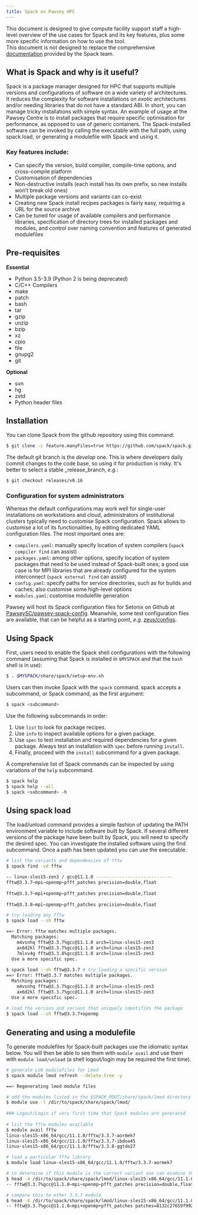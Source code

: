 ```yaml
---
title: Spack on Pawsey HPC
---
```


This document is designed to give compute facility support staff a high-level overview of the use cases for Spack and its key features, plus some more specific information on how to use the tool.  
This document is not designed to replace the comprehensive [documentation](https://spack.readthedocs.io/en/latest/index.html) provided by the Spack team. 


## What is Spack and why is it useful?

Spack is a package manager designed for HPC that supports multiple versions and configurations of software on a wide variety of architectures. It reduces the complexity for software installations on _exotic_ architectures and/or needing libraries that do not have a standard ABI. In short, you can manage tricky installations with simple syntax. An example of usage at the Pawsey Centre is to install packages that require specific optimisation for performance, as opposed to use of generic containers. The Spack-installed software can be invoked by calling the executable with the full path, using spack load, or generating a modulefile with Spack and using it.

### Key features include:

- Can specify the version, build compiler, compile-time options, and cross-compile platform
- Customisation of dependencies
- Non-destructive installs (each install has its own prefix, so new installs won’t break old ones)
- Multiple package versions and variants can co-exist
- Creating new Spack install recipes packages is fairly easy, requiring a URL for the source archive
- Can be tuned for usage of available compilers and performance libraries, specification of directory trees for installed packages and modules, and control over naming convention and features of generated modulefiles


## Pre-requisites 

**Essential** 
- Python 3.5-3.9 (Python 2 is being deprecated)
- C/C++ Compilers 
- make 
- patch 
- bash 
- tar 
- gzip 
- unzip 
- bzip 
- xz 
- cpio 
- file 
- gnupg2 
- git 

**Optional** 
- svn 
- hg 
- zstd 
- Python header files 


## Installation

You can clone Spack from the github repository using this command:
```bash
$ git clone -c feature.manyFiles=true https://github.com/spack/spack.git
```
The default git branch is the _develop_ one. This is where developers daily commit changes to the code base, so using it for production is risky. It's better to select a stable _release_branch, _e.g._:
```bash
$ git checkout releases/v0.16
```

### Configuration for system administrators

Whereas the default configurations may work well for single-user installations on workstations and cloud, administrators of institutional clusters typically need to customise Spack configuration. Spack allows to customise a lot of its functionalities, by editing dedicated YAML configuration files. The most important ones are:
- `compilers.yaml`: manually specify location of system compilers (`spack compiler find` can assist)
- `packages.yaml`: among other options, specify location of system packages that need to be used instead of Spack-built ones; a good use case is for MPI libraries that are already configured for the system interconnect (`spack external find` can assist)
- `config.yaml`: specify paths for service directories, such as for builds and caches; also customise some high-level options
- `modules.yaml`: customise modulefile generation

Pawsey will host its Spack configuration files for Setonix on Github at [PawseySC/pawsey-spack-config](https://github.com/PawseySC/pawsey-spack-config). Meanwhile, some test configuration files are available, that can be helpful as a starting point, _e.g._ [zeus/configs](https://github.com/PawseySC/pawsey-spack-config/tree/main/examples/zeus/configs).


## Using Spack

First, users need to enable the Spack shell configurations with the following command (assuming that Spack is installed in `$MYSPACK` and that the `bash` shell is in use):
```bash
$ . $MYSPACK/share/spack/setup-env.sh
```

Users can then invoke Spack with the `spack` command. spack accepts a subcommand, or Spack command, as the first argument:
```bash
$ spack <subcommand>
```
Use the following subcommands in order:
1.	Use `list` to look for package recipes.
2.	Use `info` to inspect available options for a given package.
3.	Use `spec` to test installation and required dependencies for a given package. Always test an installation with `spec` before running `install`.
4.	Finally, proceed with the `install` subcommand for a given package.

A comprehensive list of Spack commands can be inspected by using variations of the `help` subcommand.
```bash
$ spack help
$ spack help --all
$ spack <subcommand> -h
```

## Using spack load

The load/unload command provides a simple fashion of updating the PATH environment variable to include software built by Spack. If several different versions of the package have been built by Spack, you will need to specify the desired spec. You can investigate the installed software using the find subcommand. Once a path has been updated you can use the executable.  

```bash
# list the variants and dependencies of fftw
$ spack find -vd fftw 

-- linux-sles15-zen3 / gcc@11.1.0 -----------------------------
fftw@3.3.7~mpi~openmp~pfft_patches precision=double,float
 
fftw@3.3.7~mpi+openmp~pfft_patches precision=double,float
 
fftw@3.3.8~mpi~openmp~pfft_patches precision=double,float

# try loading any fftw
$ spack load --sh fftw

==> Error: fftw matches multiple packages.
  Matching packages:
    m4vsnhq fftw@3.3.7%gcc@11.1.0 arch=linux-sles15-zen3
    ax6d2kl fftw@3.3.7%gcc@11.1.0 arch=linux-sles15-zen3
    7mlxv4g fftw@3.3.8%gcc@11.1.0 arch=linux-sles15-zen3
  Use a more specific spec.
  
$ spack load --sh fftw@3.3.7 # try loading a specific version
==> Error: fftw@3.3.7 matches multiple packages.
  Matching packages:
    m4vsnhq fftw@3.3.7%gcc@11.1.0 arch=linux-sles15-zen3
    ax6d2kl fftw@3.3.7%gcc@11.1.0 arch=linux-sles15-zen3
  Use a more specific spec.
  
# load the version and variant that uniquely identifies the package
$ spack load --sh fftw@3.3.7+openmp 
```

## Generating and using a modulefile

To generate modulefiles for Spack-built packages use the idiomatic syntax below. You will then be able to see them with `module avail` and use them with `module load/unload` (a shell logout/login may be required the first time).

```bash
# generate LUA modulefiles for Lmod
$ spack module lmod refresh --delete-tree -y  

==> Regenerating lmod module files

# add the modules listed in the $SPACK_ROOT/share/spack/lmod directory
$ module use -l /dir/to/spack/share/spack/lmod/
 
### Logout/Login if very first time that Spack modules are generated
 
# list the fftw modules available 
$ module avail fftw
linux-sles15-x86_64/gcc/11.1.0/fftw/3.3.7-aormek7
linux-sles15-x86_64/gcc/11.1.0/fftw/3.3.7-ibdoa45
linux-sles15-x86_64/gcc/11.1.0/fftw/3.3.8-ggtdo27

# load a particular fftw library
$ module load linux-sles15-x86_64/gcc/11.1.0/fftw/3.3.7-aormek7

# to determine if this module is the correct variant one can examine the module file itself
$ head -4 /dir/to/spack/share/spack/lmod/linux-sles15-x86_64/gcc/11.1.0/fftw/3.3.7-aormek7.lua | tail -1
-- fftw@3.3.7%gcc@11.1.0~mpi~openmp~pfft_patches precision=double,float arch=linux-sles15-zen3/aormek7

# compare this to other 3.3.7 module
$ head -4 /dir/to/spack/share/spack/lmod/linux-sles15-x86_64/gcc/11.1.0/fftw/3.3.7-ibdoa45.lua | tail -1
-- fftw@3.3.7%gcc@11.1.0~mpi+openmp+pfft_patches patches=8132c27659f992311dcf3d1500056e0f9400aa22f6824124e3607dbaa8dfe3c0 precision=double,float arch=linux-sles15-zen3/ibdoa45
```
